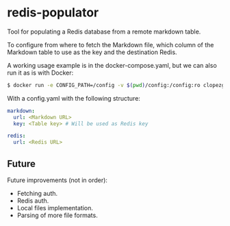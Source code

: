 # redis-populator
Tool for populating a Redis database from a remote markdown table.

To configure from where to fetch the Markdown file, which column of the Markdown table to use as the key and the destination Redis.

A working usage example is in the docker-compose.yaml, but we can also run it as is with Docker:

```bash
$ docker run -e CONFIG_PATH=/config -v $(pwd)/config:/config:ro clopezgarcia/redis-populator:latest
```

With a config.yaml with the following structure:

```yaml
markdown:
  url: <Markdown URL>
  key: <Table key> # Will be used as Redis key

redis:
  url: <Redis URL>
```


## Future

Future improvements (not in order):

- Fetching auth.
- Redis auth.
- Local files implementation.
- Parsing of more file formats.
